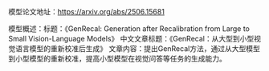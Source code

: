 模型论文地址：https://arxiv.org/abs/2506.15681

模型概述：标题：《GenRecal: Generation after Recalibration from Large to Small Vision-Language Models》
中文文章标题：《GenRecal：从大型到小型视觉语言模型的重新校准后生成》
文章内容：提出GenRecal方法，通过从大型模型到小型模型的重新校准，提高小型模型在视觉问答等任务的生成能力。
